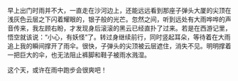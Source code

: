 早上出门时雨并不大，一直走在沙河边上，还能远远看到那座子弹头大厦的尖顶在浅灰色云层之下闪着耀眼的，银子般的光芒。忽然之间，听到远处有大雨哗哗的声音传来，我左顾右盼，才发现身后滚滚的黑云已经直扑了过来。若是在西游记里，悟空就该说：“小心，有妖怪”了。转过身继续前行，同时竖起耳朵，等待着在大雨追上我的瞬间撑开了雨伞。很快，子弹头的尖顶被云层遮住，消失不见。明明撑着一把巨大的伞，也无法阻止裤脚和鞋子被雨水溅湿。

这个天，或许在雨中跑步会很爽吧！